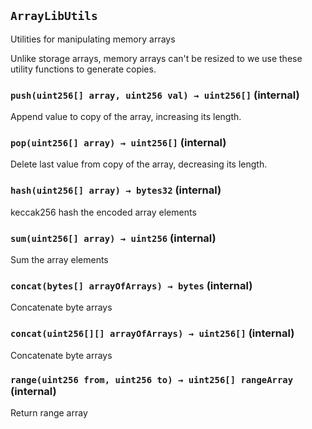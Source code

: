 ## `ArrayLibUtils`

Utilities for manipulating memory arrays

Unlike storage arrays, memory arrays can't be resized to we use these
utility functions to generate copies.

### `push(uint256[] array, uint256 val) → uint256[]` (internal)

Append value to copy of the array, increasing its length.

### `pop(uint256[] array) → uint256[]` (internal)

Delete last value from copy of the array, decreasing its length.

### `hash(uint256[] array) → bytes32` (internal)

keccak256 hash the encoded array elements

### `sum(uint256[] array) → uint256` (internal)

Sum the array elements

### `concat(bytes[] arrayOfArrays) → bytes` (internal)

Concatenate byte arrays

### `concat(uint256[][] arrayOfArrays) → uint256[]` (internal)

Concatenate byte arrays

### `range(uint256 from, uint256 to) → uint256[] rangeArray` (internal)

Return range array
